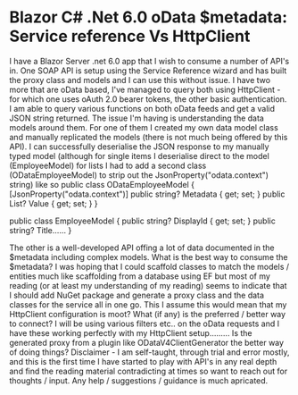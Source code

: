 
# Blazor C# .Net 6.0 oData $metadata: Service reference Vs HttpClient

I have a Blazor Server .net 6.0 app that I wish to consume a number of API's in.
One SOAP API is setup using the Service Reference wizard and has built the proxy class and models and I can use this without issue.
I have two more that are oData based, I've managed to query both using HttpClient - for which one uses oAuth 2.0 bearer tokens, the other basic authentication.
I am able to query various functions on both oData feeds and get a valid JSON string returned. The issue I'm having is understanding the data models around them.
For one of them I created my own data model class and manually replicated the models (there is not much being offered by this API). I can successfully deserialise the JSON response to my manually typed model (although for single items I deserialise direct to the model (EmployeeModel) for lists I had to add a second class (ODataEmployeeModel) to strip out the JsonProperty("odata.context") string) like so
public class ODataEmployeeModel
{
    [JsonProperty("odata.context")]
    public string? Metadata { get; set; }
    public List<EmployeeModel>? Value { get; set; }
}

public class EmployeeModel
{
    public string? DisplayId { get; set; }
    public string? Title......
}

The other is a well-developed API offing a lot of data documented in the $metadata including complex models. What is the best way to consume the $metadata?
I was hoping that I could scaffold classes to match the models / entities much like scaffolding from a database using EF but most of my reading (or at least my understanding of my reading) seems to indicate that I should add NuGet package and generate a proxy class and the data classes for the service all in one go.
This I assume this would mean that my HttpClient configuration is moot? What (if any) is the preferred / better way to connect? I will be using various filters etc.. on the oData requests and I have these working perfectly with my HttpClient setup.........
Is the generated proxy from a plugin like ODataV4ClientGenerator the better way of doing things?
Disclaimer - I am self-taught, through trial and error mostly, and this is the first time I have started to play with API's in any real depth and find the reading material contradicting at times so want to reach out for thoughts / input.
Any help / suggestions / guidance is much apricated.

        